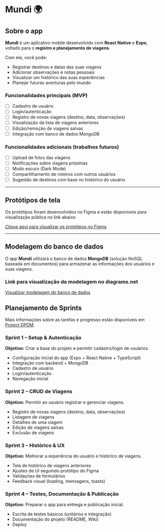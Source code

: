 # Mundi 🌍

## Sobre o app

**Mundi** é um aplicativo mobile desenvolvido com **React Native** e **Expo**, voltado para o **registro e planejamento de viagens**.

Com ele, você pode:

- Registrar destinos e datas das suas viagens
- Adicionar observações e notas pessoais
- Visualizar um histórico das suas experiências
- Planejar futuras aventuras pelo mundo

### Funcionalidades principais (MVP)

- [ ] Cadastro de usuário
- [ ] Login/autenticação
- [ ] Registro de novas viagens (destino, data, observações)
- [ ] Visualização da lista de viagens anteriores
- [ ] Edição/remoção de viagens salvas
- [ ] Integração com banco de dados MongoDB

### Funcionalidades adicionais (trabalhos futuros)

- [ ] Upload de fotos das viagens
- [ ] Notificações sobre viagens próximas
- [ ] Modo escuro (Dark Mode)
- [ ] Compartilhamento de roteiros com outros usuários
- [ ] Sugestão de destinos com base no histórico do usuário

---

## Protótipos de tela

Os protótipos foram desenvolvidos no Figma e estão disponíveis para visualização pública no link abaixo:

[Clique aqui para visualizar os protótipos no Figma](https://www.figma.com/design/0VQlP8P0Y4WE1c2G3n3YZw/mobile?node-id=0-1&p=f&t=hq6lA7psdH4Cg3C4-0)

---

## Modelagem do banco de dados

O app **Mundi** utilizará o banco de dados **MongoDB** (solução NoSQL baseada em documentos) para armazenar as informações dos usuários e suas viagens.

### Link para visualização da modelagem no diagrams.net

[Visualizar modelagem do banco de dados](https://drive.google.com/file/d/1l2Onv3uUJZcMsfiLDRD30OCM4J1D9LQR/view?usp=sharing)

## Planejamento de Sprints
Mais informações sobre as tarefas e progresso estão disponíveis em [Project DPDM](https://github.com/users/milenahamerski/projects/3).

### Sprint 1 – Setup & Autenticação
**Objetivo:** Criar a base do projeto e permitir cadastro/login de usuários.  
- Configuração inicial do app (Expo + React Native + TypeScript)  
- Integração com backend + MongoDB  
- Cadastro de usuário  
- Login/autenticação
- Navegação inicial

### Sprint 2 – CRUD de Viagens
**Objetivo:** Permitir ao usuário registrar e gerenciar viagens.  
- Registro de novas viagens (destino, data, observações)  
- Listagem de viagens  
- Detalhes de uma viagem  
- Edição de viagens salvas  
- Exclusão de viagens  

### Sprint 3 – Histórico & UX
**Objetivo:** Melhorar a experiência do usuário e histórico de viagens.  
- Tela de histórico de viagens anteriores  
- Ajustes de UI seguindo protótipo do Figma  
- Validações de formulários  
- Feedback visual (loading, mensagens, toasts)  

### Sprint 4 – Testes, Documentação & Publicação
**Objetivo:** Preparar o app para entrega e publicação inicial.  
- Escrita de testes básicos (unitários e integração)  
- Documentação do projeto (README, Wiki)  
- Deploy
